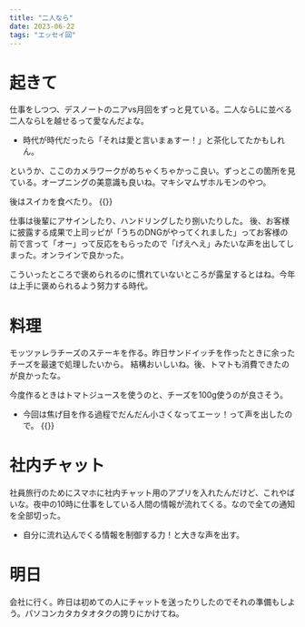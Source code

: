 ```yaml
---
title: "二人なら"
date: 2023-06-22
tags: "エッセイ回"
---
```


# 起きて
仕事をしつつ、デスノートのニアvs月回をずっと見ている。二人ならLに並べる 二人ならLを越せるって愛なんだよな。
- 時代が時代だったら「それは愛と言いまぁすー！」と茶化してたかもしれん。

というか、ここのカメラワークがめちゃくちゃかっこ良い。ずっとこの箇所を見ている。オープニングの美意識も良いね。マキシマムザホルモンのやつ。

後はスイカを食べたり。
{{<tweet user="dango_bot" id="1671751923484200962">}}

仕事は後輩にアサインしたり、ハンドリングしたり捌いたりした。
後、お客様に披露する成果で上司ッピが「うちのDNGがやってくれました」ってお客様の前で言って「オー」って反応をもらったので「げえへえ」みたいな声を出してしまった。オンラインで良かった。

こういったところで褒められるのに慣れていないところが露呈するとはね。今年は上手に褒められるよう努力する時代。
# 料理
モッツァレラチーズのステーキを作る。昨日サンドイッチを作ったときに余ったチーズを最速で処理したいから。
結構おいしいね。後、トマトも消費できたのが良かったな。

今度作るときはトマトジュースを使うのと、チーズを100g使うのが良さそう。
- 今回は焦げ目を作る過程でだんだん小さくなってエーッ！って声を出したので。
{{<tweet user="dango_bot" id="1671848754759233536">}}

# 社内チャット
社員旅行のためにスマホに社内チャット用のアプリを入れたんだけど、これやばいな。夜中の10時に仕事をしている人間の情報が流れてくる。なので全ての通知を全部切った。
- 自分に流れ込んでくる情報を制御する力！と大きな声を出す。

# 明日
会社に行く。昨日は初めての人にチャットを送ったりしたのでそれの準備もしよう。パソコンカタカタオタクの誇りにかけてね。